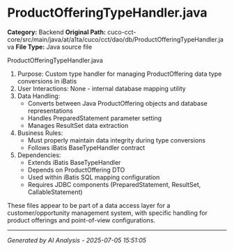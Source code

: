 # ProductOfferingTypeHandler.java

**Category:** Backend
**Original Path:** cuco-cct-core/src/main/java/at/a1ta/cuco/cct/dao/db/ProductOfferingTypeHandler.java
**File Type:** Java source file

ProductOfferingTypeHandler.java
1. Purpose: Custom type handler for managing ProductOffering data type conversions in iBatis
2. User Interactions: None - internal database mapping utility
3. Data Handling:
   - Converts between Java ProductOffering objects and database representations
   - Handles PreparedStatement parameter setting
   - Manages ResultSet data extraction
4. Business Rules:
   - Must properly maintain data integrity during type conversions
   - Follows iBatis BaseTypeHandler contract
5. Dependencies:
   - Extends iBatis BaseTypeHandler
   - Depends on ProductOffering DTO
   - Used within iBatis SQL mapping configuration
   - Requires JDBC components (PreparedStatement, ResultSet, CallableStatement)

These files appear to be part of a data access layer for a customer/opportunity management system, with specific handling for product offerings and point-of-view configurations.

---
*Generated by AI Analysis - 2025-07-05 15:51:05*

